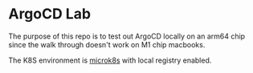 # ArgoCD Lab

The purpose of this repo is to test out ArgoCD locally on an arm64 chip since the walk through doesn't work on M1 chip macbooks.

The K8S environment is [microk8s](https://microk8s.io/) with local registry enabled. 
